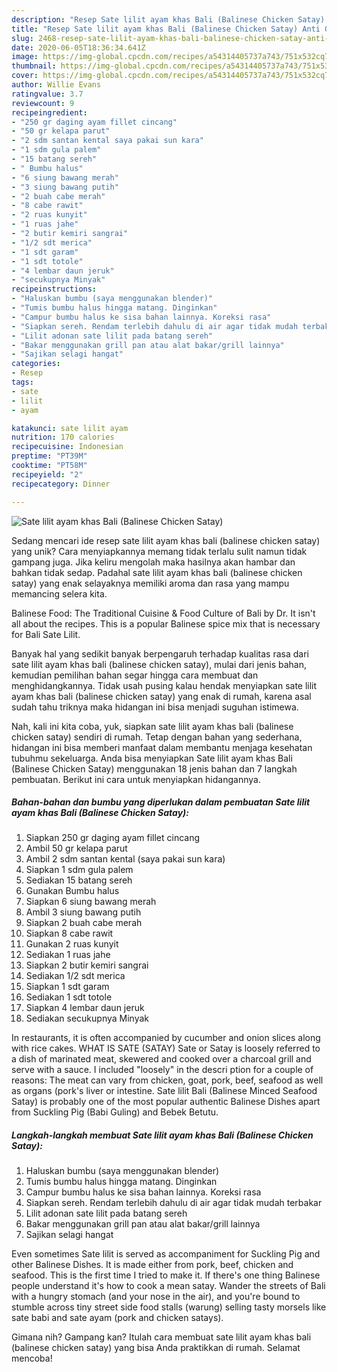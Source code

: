 ```yaml
---
description: "Resep Sate lilit ayam khas Bali (Balinese Chicken Satay) Anti Gagal"
title: "Resep Sate lilit ayam khas Bali (Balinese Chicken Satay) Anti Gagal"
slug: 2468-resep-sate-lilit-ayam-khas-bali-balinese-chicken-satay-anti-gagal
date: 2020-06-05T18:36:34.641Z
image: https://img-global.cpcdn.com/recipes/a54314405737a743/751x532cq70/sate-lilit-ayam-khas-bali-balinese-chicken-satay-foto-resep-utama.jpg
thumbnail: https://img-global.cpcdn.com/recipes/a54314405737a743/751x532cq70/sate-lilit-ayam-khas-bali-balinese-chicken-satay-foto-resep-utama.jpg
cover: https://img-global.cpcdn.com/recipes/a54314405737a743/751x532cq70/sate-lilit-ayam-khas-bali-balinese-chicken-satay-foto-resep-utama.jpg
author: Willie Evans
ratingvalue: 3.7
reviewcount: 9
recipeingredient:
- "250 gr daging ayam fillet cincang"
- "50 gr kelapa parut"
- "2 sdm santan kental saya pakai sun kara"
- "1 sdm gula palem"
- "15 batang sereh"
- " Bumbu halus"
- "6 siung bawang merah"
- "3 siung bawang putih"
- "2 buah cabe merah"
- "8 cabe rawit"
- "2 ruas kunyit"
- "1 ruas jahe"
- "2 butir kemiri sangrai"
- "1/2 sdt merica"
- "1 sdt garam"
- "1 sdt totole"
- "4 lembar daun jeruk"
- "secukupnya Minyak"
recipeinstructions:
- "Haluskan bumbu (saya menggunakan blender)"
- "Tumis bumbu halus hingga matang. Dinginkan"
- "Campur bumbu halus ke sisa bahan lainnya. Koreksi rasa"
- "Siapkan sereh. Rendam terlebih dahulu di air agar tidak mudah terbakar"
- "Lilit adonan sate lilit pada batang sereh"
- "Bakar menggunakan grill pan atau alat bakar/grill lainnya"
- "Sajikan selagi hangat"
categories:
- Resep
tags:
- sate
- lilit
- ayam

katakunci: sate lilit ayam 
nutrition: 170 calories
recipecuisine: Indonesian
preptime: "PT39M"
cooktime: "PT58M"
recipeyield: "2"
recipecategory: Dinner

---
```



![Sate lilit ayam khas Bali (Balinese Chicken Satay)](https://img-global.cpcdn.com/recipes/a54314405737a743/751x532cq70/sate-lilit-ayam-khas-bali-balinese-chicken-satay-foto-resep-utama.jpg)

Sedang mencari ide resep sate lilit ayam khas bali (balinese chicken satay) yang unik? Cara menyiapkannya memang tidak terlalu sulit namun tidak gampang juga. Jika keliru mengolah maka hasilnya akan hambar dan bahkan tidak sedap. Padahal sate lilit ayam khas bali (balinese chicken satay) yang enak selayaknya memiliki aroma dan rasa yang mampu memancing selera kita.

Balinese Food: The Traditional Cuisine &amp; Food Culture of Bali by Dr. It isn&#39;t all about the recipes. This is a popular Balinese spice mix that is necessary for Bali Sate Lilit.

Banyak hal yang sedikit banyak berpengaruh terhadap kualitas rasa dari sate lilit ayam khas bali (balinese chicken satay), mulai dari jenis bahan, kemudian pemilihan bahan segar hingga cara membuat dan menghidangkannya. Tidak usah pusing kalau hendak menyiapkan sate lilit ayam khas bali (balinese chicken satay) yang enak di rumah, karena asal sudah tahu triknya maka hidangan ini bisa menjadi suguhan istimewa.


Nah, kali ini kita coba, yuk, siapkan sate lilit ayam khas bali (balinese chicken satay) sendiri di rumah. Tetap dengan bahan yang sederhana, hidangan ini bisa memberi manfaat dalam membantu menjaga kesehatan tubuhmu sekeluarga. Anda bisa menyiapkan Sate lilit ayam khas Bali (Balinese Chicken Satay) menggunakan 18 jenis bahan dan 7 langkah pembuatan. Berikut ini cara untuk menyiapkan hidangannya.

<!--inarticleads1-->

##### Bahan-bahan dan bumbu yang diperlukan dalam pembuatan Sate lilit ayam khas Bali (Balinese Chicken Satay):

1. Siapkan 250 gr daging ayam fillet cincang
1. Ambil 50 gr kelapa parut
1. Ambil 2 sdm santan kental (saya pakai sun kara)
1. Siapkan 1 sdm gula palem
1. Sediakan 15 batang sereh
1. Gunakan  Bumbu halus
1. Siapkan 6 siung bawang merah
1. Ambil 3 siung bawang putih
1. Siapkan 2 buah cabe merah
1. Siapkan 8 cabe rawit
1. Gunakan 2 ruas kunyit
1. Sediakan 1 ruas jahe
1. Siapkan 2 butir kemiri sangrai
1. Sediakan 1/2 sdt merica
1. Siapkan 1 sdt garam
1. Sediakan 1 sdt totole
1. Siapkan 4 lembar daun jeruk
1. Sediakan secukupnya Minyak


In restaurants, it is often accompanied by cucumber and onion slices along with rice cakes. WHAT IS SATE (SATAY) Sate or Satay is loosely referred to a dish of marinated meat, skewered and cooked over a charcoal grill and serve with a sauce. I included &#34;loosely&#34; in the descri ption for a couple of reasons: The meat can vary from chicken, goat, pork, beef, seafood as well as organs (pork&#39;s liver or intestine. Sate lilit Bali (Balinese Minced Seafood Satay) is probably one of the most popular authentic Balinese Dishes apart from Suckling Pig (Babi Guling) and Bebek Betutu. 

<!--inarticleads2-->

##### Langkah-langkah membuat Sate lilit ayam khas Bali (Balinese Chicken Satay):

1. Haluskan bumbu (saya menggunakan blender)
1. Tumis bumbu halus hingga matang. Dinginkan
1. Campur bumbu halus ke sisa bahan lainnya. Koreksi rasa
1. Siapkan sereh. Rendam terlebih dahulu di air agar tidak mudah terbakar
1. Lilit adonan sate lilit pada batang sereh
1. Bakar menggunakan grill pan atau alat bakar/grill lainnya
1. Sajikan selagi hangat


Even sometimes Sate lilit is served as accompaniment for Suckling Pig and other Balinese Dishes. It is made either from pork, beef, chicken and seafood. This is the first time I tried to make it. If there&#39;s one thing Balinese people understand it&#39;s how to cook a mean satay. Wander the streets of Bali with a hungry stomach (and your nose in the air), and you&#39;re bound to stumble across tiny street side food stalls (warung) selling tasty morsels like sate babi and sate ayam (pork and chicken satays). 

Gimana nih? Gampang kan? Itulah cara membuat sate lilit ayam khas bali (balinese chicken satay) yang bisa Anda praktikkan di rumah. Selamat mencoba!
